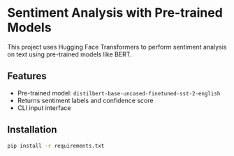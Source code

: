 # Sentiment Analysis with Pre-trained Models

This project uses Hugging Face Transformers to perform sentiment analysis on text using pre-trained models like BERT.

## Features
- Pre-trained model: `distilbert-base-uncased-finetuned-sst-2-english`
- Returns sentiment labels and confidence score
- CLI input interface

## Installation
```bash
pip install -r requirements.txt
